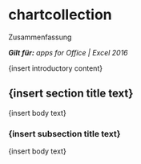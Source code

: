 
# chartcollection
Zusammenfassung

 _**Gilt für:** apps for Office | Excel 2016_

{insert introductory content}

## {insert section title text}

{insert body text}


### {insert subsection title text}

{insert body text}

